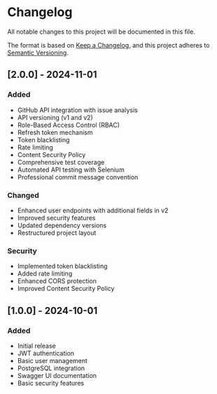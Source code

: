 # Changelog

All notable changes to this project will be documented in this file.

The format is based on [Keep a Changelog](https://keepachangelog.com/en/1.0.0/),
and this project adheres to [Semantic Versioning](https://semver.org/spec/v2.0.0.html).

## [2.0.0] - 2024-11-01

### Added
- GitHub API integration with issue analysis
- API versioning (v1 and v2)
- Role-Based Access Control (RBAC)
- Refresh token mechanism
- Token blacklisting
- Rate limiting
- Content Security Policy
- Comprehensive test coverage
- Automated API testing with Selenium
- Professional commit message convention

### Changed
- Enhanced user endpoints with additional fields in v2
- Improved security features
- Updated dependency versions
- Restructured project layout

### Security
- Implemented token blacklisting
- Added rate limiting
- Enhanced CORS protection
- Improved Content Security Policy

## [1.0.0] - 2024-10-01

### Added
- Initial release
- JWT authentication
- Basic user management
- PostgreSQL integration
- Swagger UI documentation
- Basic security features
